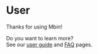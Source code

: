 # User

Thanks for using Mbin!

Do you want to learn more?  
See our [user guide](01-user_guide.md) and [FAQ](02-FAQ.md) pages.
